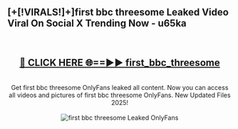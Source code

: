 <h2>[+[!VIRALS!]+]first bbc threesome Leaked Video Viral On Social X Trending Now - u65ka</h2>
<br>
<div align="center">
<h2><a href="https://libra.edu.pl?first_bbc_threesome" rel="nofollow">🔴 CLICK HERE 🌐==►► first_bbc_threesome</a></h2>
<br>
Get first bbc threesome OnlyFans leaked all content. Now you can access all videos and pictures of first bbc threesome OnlyFans. New Updated Files 2025!
<br>
<br>
<a href="https://libra.edu.pl?first_bbc_threesome" rel="nofollow" data-target="animated-image.originalLink"><img src="https://i.ibb.co.com/WyWwxjT/player-gif2.gif" alt="first bbc threesome Leaked OnlyFans" style="max-width: 100%; display: inline-block;" data-target="animated-image.originalImage"></a>
</div>
<br>